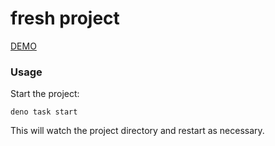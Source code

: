 # fresh project

[DEMO](https://nus3-fresh-labs.deno.dev/)

### Usage

Start the project:

```
deno task start
```

This will watch the project directory and restart as necessary.
